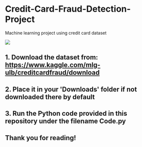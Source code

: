 # Credit-Card-Fraud-Detection-Project

Machine learning project using credit card dataset 

<img src='http://s8.picofile.com/file/8344100018/workflow3.png'>

## 1. Download the dataset from: https://www.kaggle.com/mlg-ulb/creditcardfraud/download
## 2. Place it in your 'Downloads' folder if not downloaded there by default
## 3. Run the Python code provided in this repository under the filename Code.py

## Thank you for reading!
